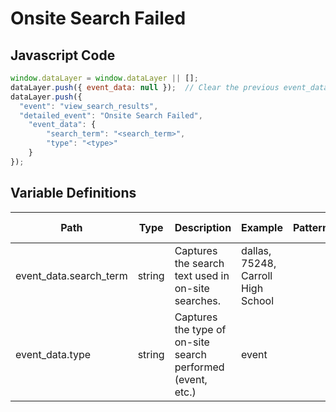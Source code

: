 # Onsite Search Failed

### 

## Javascript Code
```js
window.dataLayer = window.dataLayer || [];
dataLayer.push({ event_data: null });  // Clear the previous event_data object.
dataLayer.push({
  "event": "view_search_results",
  "detailed_event": "Onsite Search Failed",
    "event_data": {
        "search_term": "<search_term>",
        "type": "<type>"
    }
});
```

## Variable Definitions

|Path|Type|Description|Example|Pattern|Min Length|Max Length|Minimum|Maximum|Multiple Of|
| --- | --- | --- | --- | --- | --- | --- | --- | --- | --- |
|event_data.search_term|string|Captures the search text used in on-site searches.|dallas, 75248, Carroll High School|||||||
|event_data.type|string|Captures the type of on-site search performed \(event, etc.\)|event|||||||




